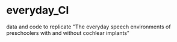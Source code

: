 # everyday_CI
data and code to replicate "The everyday speech environments of preschoolers with and without cochlear implants"

